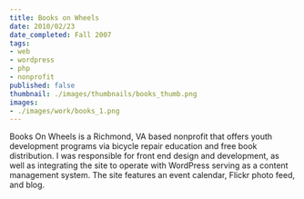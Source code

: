 ```yaml
---
title: Books on Wheels
date: 2010/02/23
date_completed: Fall 2007
tags:
- web
- wordpress
- php
- nonprofit
published: false
thumbnail: ./images/thumbnails/books_thumb.png
images:
- ./images/work/books_1.png
---
```


Books On Wheels is a Richmond, VA based nonprofit that offers youth development programs via bicycle repair education and free book distribution. I was responsible for front end design and development, as well as integrating the site to operate with WordPress serving as a content management system. The site features an event calendar, Flickr photo feed, and blog.
